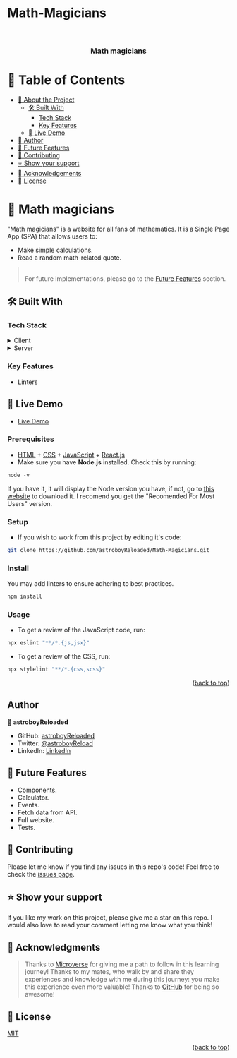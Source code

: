 # Math-Magicians

<a name="readme-top"></a>

<div align="center">
  <br/>
  <h3><b>Math magicians</b></h3>
</div>

<!-- TABLE OF CONTENTS -->

# 📗 Table of Contents

- [📖 About the Project](#about-project)
  - [🛠 Built With](#built-with)
    - [Tech Stack](#tech-stack)
    - [Key Features](#key-features)
  - [🚀 Live Demo](#live-demo)
- [👥 Author](#authors)
- [🔭 Future Features](#future-features)
- [🤝 Contributing](#contributing)
- [⭐️ Show your support](#support)
- [🙏 Acknowledgements](#acknowledgements)
- [📝 License](#license)

<!-- PROJECT DESCRIPTION -->

# 📖 Math magicians <a name="about-project"></a>

"Math magicians" is a website for all fans of mathematics. It is a Single Page App (SPA) that allows users to:
- Make simple calculations.
- Read a random math-related quote.

> <br> For future implementations, please go to the [Future Features](#future-features) section. <!--[Click here to see the Live Demo](https://astroboyreloaded.github.io/).-->

## 🛠 Built With <a name="built-with"></a>

### Tech Stack <a name="tech-stack"></a>

<details>
  <summary>Client</summary>
  <ul>
    <li><a href="https://https://html5.org//">HTML 5</a></li>
    <li><a href="https://www.w3.org/Style/CSS/Overview.en.html">CSS 3</a></li>
    <li><a href="https://react.dev/">React.js</a></li>
  </ul>
</details>
<details>
  <summary>Server</summary>
  <ul>
    <li><a href="https://pages.github.com/">GitHub Pages</a></li>
  </ul>
</details>

<!-- Features -->

### Key Features <a name="key-features"></a>

- Linters

<!-- LIVE DEMO -->

## 🚀 Live Demo <a name="live-demo"></a>

- [Live Demo](https://math-magicians-ib6t.onrender.com/)

### Prerequisites

- [HTML](https://www.w3.org/html/) + [CSS](https://www.w3.org/Style/CSS/Overview.en.html) + [JavaScript](https://www.javascript.com/) + [React.js](https://react.dev/)
- Make sure you have **Node.js** installed. Check this by running:
```hs
node -v
```
If you have it, it will display the Node version you have, if not, go to [this website](https://nodejs.org/en) to download it. I recomend you get the "Recomended For Most Users" version.
### Setup

- If you wish to work from this project by editing it's code:

```sh
git clone https://github.com/astroboyReloaded/Math-Magicians.git
```

### Install

You may add linters to ensure adhering to best practices.

```sh
npm install
```

### Usage
- To get  a review of the JavaScript code, run:
```hs
npx eslint "**/*.{js,jsx}"
```

- To get a review of the CSS, run:
```hs
npx stylelint "**/*.{css,scss}"
```
<p align="right">(<a href="#readme-top">back to top</a>)</p>
<!-- AUTHORS -->

## Author <a name="authors"></a>

👤 **astroboyReloaded**

- GitHub: [astroboyReloaded](https://github.com/astroboyReloaded)
- Twitter: [@astroboyReload](https://twitter.com/astroboyReload)
- LinkedIn: [LinkedIn](https://www.linkedin.com/in/astroboyreloaded/)

<!-- FUTURE FEATURES -->

## 🔭 Future Features <a name="future-features"></a>

- Components.
- Calculator.
- Events.
- Fetch data from API.
- Full website.
- Tests.

<!-- CONTRIBUTING -->

## 🤝 Contributing <a name="contributing"></a>

Please let me know if you find any issues in this repo's code!
Feel free to check the [issues page](../../issues/).

<!-- SUPPORT -->

## ⭐️ Show your support <a name="support"></a>

If you like my work on this project, please give me a star on this repo. I would also love to read your comment letting me know what you think!

<!-- ACKNOWLEDGEMENTS -->

## 🙏 Acknowledgments <a name="acknowledgements"></a>

> Thanks to [Microverse](https://www.microverse.org/) for giving me a path to follow in this learning journey!
> Thanks to my mates, who walk by and share they experiences and knowledge with me during this journey: you make this experience even more valuable!
> Thanks to [GitHub](https://github.com/) for being so awesome!

<!-- LICENSE -->

## 📝 License <a name="license"></a>

[MIT](https://mit-license.org/)

<p align="right">(<a href="#readme-top">back to top</a>)</p>
